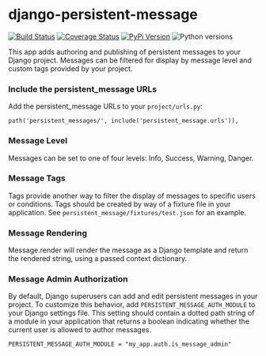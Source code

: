 # django-persistent-message

[![Build Status](https://github.com/uw-it-aca/django-persistent-message/workflows/tests/badge.svg?branch=main)](https://github.com/uw-it-aca/django-persistent-message/actions)
[![Coverage Status](https://coveralls.io/repos/github/uw-it-aca/django-persistent-message/badge.svg?branch=main)](https://coveralls.io/github/uw-it-aca/django-persistent-message?branch=main)
[![PyPi Version](https://img.shields.io/pypi/v/django-persistent-message.svg)](https://pypi.python.org/pypi/django-persistent-message)
![Python versions](https://img.shields.io/badge/python-3.10-blue.svg)


This app adds authoring and publishing of persistent messages to your Django
project.  Messages can be filtered for display by message level and custom tags
provided by your project.

### Include the persistent_message URLs

Add the persistent_message URLs to your `project/urls.py`:

```
path('persistent_messages/', include('persistent_message.urls')),
```

### Message Level

Messages can be set to one of four levels: Info, Success, Warning, Danger.

### Message Tags

Tags provide another way to filter the display of messages to specific
users or conditions.  Tags should be created by way of a fixture file in your
application.  See `persistent_message/fixtures/test.json` for an example.

### Message Rendering

Message.render will render the message as a Django template and return the
rendered string, using a passed context dictionary.

### Message Admin Authorization

By default, Django superusers can add and edit persistent messages in your
project.  To customize this behavior, add `PERSISTENT_MESSAGE_AUTH_MODULE` to
your Django settings file.  This setting should contain a dotted path string
of a module in your application that returns a boolean indicating whether the
current user is allowed to author messages.

```
PERSISTENT_MESSAGE_AUTH_MODULE = "my_app.auth.is_message_admin"
```
